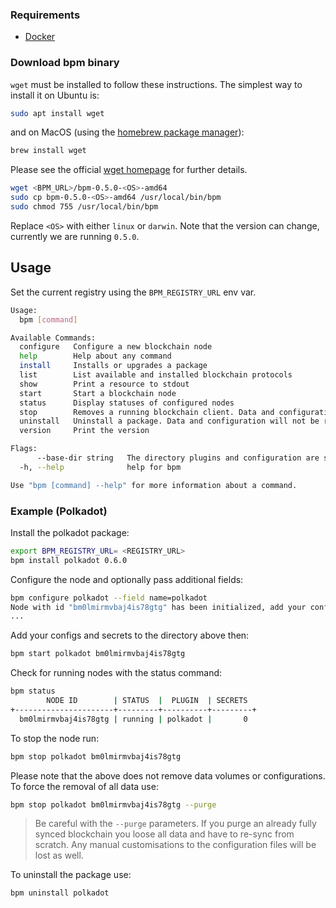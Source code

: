 ### Requirements

- [Docker](https://www.docker.com/)

### Download bpm binary

`wget` must be installed to follow these instructions. The simplest way to install it on Ubuntu is:

```bash
sudo apt install wget
```

and on MacOS (using the [homebrew package manager](https://brew.sh/)):

```bash
brew install wget
```

Please see the official [wget homepage](https://www.gnu.org/software/wget/) for further details.

```bash
wget <BPM_URL>/bpm-0.5.0-<OS>-amd64
sudo cp bpm-0.5.0-<OS>-amd64 /usr/local/bin/bpm
sudo chmod 755 /usr/local/bin/bpm
```

Replace `<OS>` with either `linux` or `darwin`. Note that the version can change, currently we are running `0.5.0`.

## Usage

Set the current registry using the `BPM_REGISTRY_URL` env var.

```bash
Usage:
  bpm [command]

Available Commands:
  configure   Configure a new blockchain node
  help        Help about any command
  install     Installs or upgrades a package
  list        List available and installed blockchain protocols
  show        Print a resource to stdout
  start       Start a blockchain node
  status      Display statuses of configured nodes
  stop        Removes a running blockchain client. Data and configuration will not be removed.
  uninstall   Uninstall a package. Data and configuration will not be removed.
  version     Print the version

Flags:
      --base-dir string   The directory plugins and configuration are stored (default "~/.bpm/")
  -h, --help              help for bpm

Use "bpm [command] --help" for more information about a command.
```

### Example (Polkadot)

Install the polkadot package:

```bash
export BPM_REGISTRY_URL= <REGISTRY_URL>
bpm install polkadot 0.6.0
```

Configure the node and optionally pass additional fields:

```bash
bpm configure polkadot --field name=polkadot
Node with id "bm0lmirmvbaj4is78gtg" has been initialized, add your configuration (node.json) and secrets here:
...
```

Add your configs and secrets to the directory above then:

```bash
bpm start polkadot bm0lmirmvbaj4is78gtg
```

Check for running nodes with the status command:

```bash
bpm status
        NODE ID        | STATUS  |  PLUGIN  | SECRETS
+----------------------+---------+----------+---------+
  bm0lmirmvbaj4is78gtg | running | polkadot |       0
```

To stop the node run:

```bash
bpm stop polkadot bm0lmirmvbaj4is78gtg
```

Please note that the above does not remove data volumes or configurations. To force the removal of all data use:

```bash
bpm stop polkadot bm0lmirmvbaj4is78gtg --purge
```

> Be careful with the `--purge` parameters. If you purge an already fully synced blockchain you loose all data and have to re-sync from scratch. Any manual customisations to the configuration files will be lost as well.

To uninstall the package use:

```bash
bpm uninstall polkadot
```

